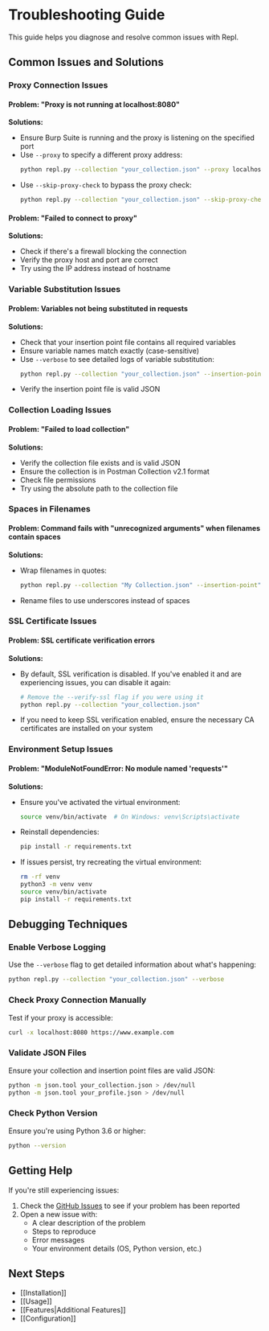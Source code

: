# Troubleshooting Guide

This guide helps you diagnose and resolve common issues with Repl.

## Common Issues and Solutions

### Proxy Connection Issues

#### Problem: "Proxy is not running at localhost:8080"

**Solutions:**
- Ensure Burp Suite is running and the proxy is listening on the specified port
- Use `--proxy` to specify a different proxy address:
  ```bash
  python repl.py --collection "your_collection.json" --proxy localhost:9090
  ```
- Use `--skip-proxy-check` to bypass the proxy check:
  ```bash
  python repl.py --collection "your_collection.json" --skip-proxy-check
  ```

#### Problem: "Failed to connect to proxy"

**Solutions:**
- Check if there's a firewall blocking the connection
- Verify the proxy host and port are correct
- Try using the IP address instead of hostname

### Variable Substitution Issues

#### Problem: Variables not being substituted in requests

**Solutions:**
- Check that your insertion point file contains all required variables
- Ensure variable names match exactly (case-sensitive)
- Use `--verbose` to see detailed logs of variable substitution:
  ```bash
  python repl.py --collection "your_collection.json" --insertion-point"your_profile.json" --verbose
  ```
- Verify the insertion point file is valid JSON

### Collection Loading Issues

#### Problem: "Failed to load collection"

**Solutions:**
- Verify the collection file exists and is valid JSON
- Ensure the collection is in Postman Collection v2.1 format
- Check file permissions
- Try using the absolute path to the collection file

### Spaces in Filenames

#### Problem: Command fails with "unrecognized arguments" when filenames contain spaces

**Solutions:**
- Wrap filenames in quotes:
  ```bash
  python repl.py --collection "My Collection.json" --insertion-point"My Profile.json"
  ```
- Rename files to use underscores instead of spaces

### SSL Certificate Issues

#### Problem: SSL certificate verification errors

**Solutions:**
- By default, SSL verification is disabled. If you've enabled it and are experiencing issues, you can disable it again:
  ```bash
  # Remove the --verify-ssl flag if you were using it
  python repl.py --collection "your_collection.json"
  ```
- If you need to keep SSL verification enabled, ensure the necessary CA certificates are installed on your system

### Environment Setup Issues

#### Problem: "ModuleNotFoundError: No module named 'requests'"

**Solutions:**
- Ensure you've activated the virtual environment:
  ```bash
  source venv/bin/activate  # On Windows: venv\Scripts\activate
  ```
- Reinstall dependencies:
  ```bash
  pip install -r requirements.txt
  ```
- If issues persist, try recreating the virtual environment:
  ```bash
  rm -rf venv
  python3 -m venv venv
  source venv/bin/activate
  pip install -r requirements.txt
  ```

## Debugging Techniques

### Enable Verbose Logging

Use the `--verbose` flag to get detailed information about what's happening:

```bash
python repl.py --collection "your_collection.json" --verbose
```

### Check Proxy Connection Manually

Test if your proxy is accessible:

```bash
curl -x localhost:8080 https://www.example.com
```

### Validate JSON Files

Ensure your collection and insertion point files are valid JSON:

```bash
python -m json.tool your_collection.json > /dev/null
python -m json.tool your_profile.json > /dev/null
```

### Check Python Version

Ensure you're using Python 3.6 or higher:

```bash
python --version
```

## Getting Help

If you're still experiencing issues:

1. Check the [GitHub Issues](https://github.com/darmado/repl/issues) to see if your problem has been reported
2. Open a new issue with:
   - A clear description of the problem
   - Steps to reproduce
   - Error messages
   - Your environment details (OS, Python version, etc.)

## Next Steps

- [[Installation]]
- [[Usage]]
- [[Features|Additional Features]]
- [[Configuration]] 